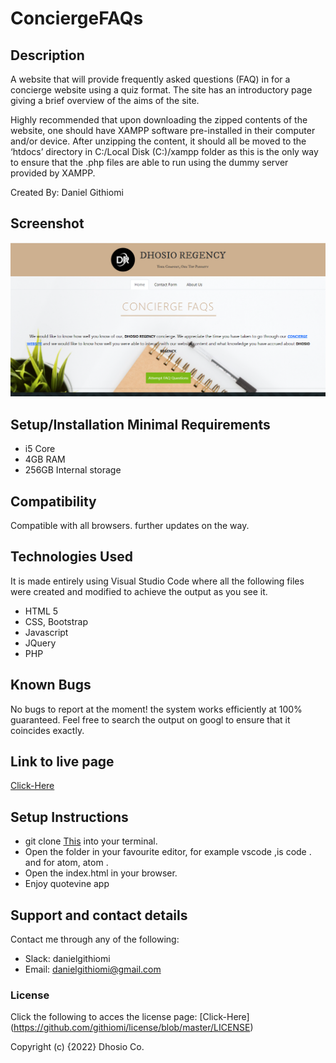 # ConciergeFAQs

## Description

A website that will provide frequently asked questions (FAQ) in for a concierge website using a quiz format. The site has an introductory page giving a brief overview of the aims of the site.

Highly recommended that upon downloading the zipped contents of the website, one should have XAMPP software pre-installed in their computer and/or device. After unzipping the content, it should all be moved to the ‘htdocs’ directory in C:/Local Disk (C:)/xampp folder as this is the only way to ensure that the .php files are able to run using the dummy server provided by XAMPP.

Created By: Daniel Githiomi

## Screenshot

  ![SCREENSHOT](Images/LandingPage.png)

## Setup/Installation Minimal Requirements
* i5 Core
* 4GB RAM
* 256GB Internal storage 

## Compatibility

  Compatible with all browsers.
  further updates on the way. 

## Technologies Used

It is made entirely using Visual Studio Code where all the following files were created and modified to achieve the output as you see it.
* HTML 5
* CSS, Bootstrap
* Javascript
* JQuery
* PHP

## Known Bugs
No bugs to report at the moment! the system works efficiently at 100% guaranteed. Feel free to search the output on googl to ensure that it coincides exactly.

## Link to live page
[Click-Here](https://dhosio.github.io/ConciergeFAQs/)

## Setup Instructions
* git clone [This](https://dhosio.github.io/ConciergeFAQs/) into your terminal.  
* Open the folder in your favourite editor, for example vscode ,is code . and for atom, atom . 
* Open the index.html in your browser.
* Enjoy quotevine app


## Support and contact details
Contact me through any of the following:
* Slack: danielgithiomi
* Email: danielgithiomi@gmail.com


### License
Click the following to acces the license page: [Click-Here] (https://github.com/githiomi/license/blob/master/LICENSE)

Copyright (c) {2022} Dhosio Co.
